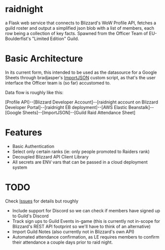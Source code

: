 # raidnight
a Flask web service that connects to Blizzard's WoW Profile API, fetches a guild roster and output a simplified json blob with a list of members, each row being a collection of key facts. Spawned from the Officer Team of EU-Boulderfist's "Limited Edition" Guild.

# Basic Architecture
In its current form, this intended to be used as the datasource for a Google Sheets through bradjasper's [ImportJSON](https://github.com/bradjasper/ImportJSON) custom script, as that's the user interface the Officer team is (so far) accustomed to.

Data flow is roughly like this:

[Profile API]--[Blizzard Developer Account]--[raidnight account on Blizzard Developer Portal]--[raidnight EB deployment]--[AWS Elastic Beanstalk]--[Google Sheets]--[ImportJSON]--[Guild Raid Attendance Sheet]

# Features
- Basic Authentication
- Select only certain ranks (ie: only people promoted to Raiders rank)
- Decoupled Blizzard API Client Library
- All secrets are ENV vars that can be passed in a cloud deployment system

# TODO
Check [Issues](https://github.com/itsgc/raidnight/issues) for details but roughly
- Include support for Discord so we can check if members have signed up to Guild's Discord
- Track sign ups to Guild Events in-game (this is currently not in-scope for Blizzard's REST API footprint so we'll have to think of an alternative)
- Import Guild Notes (also currently not in Blizzard's own API)
- Automated attendance confirmation, as LE requires members to confirm their attendance a couple days prior to raid night.
